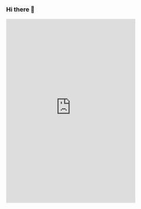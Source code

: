 ### Hi there 👋

<iframe src="https://discord.com/widget?id=914157273855721493&theme=dark" width="350" height="500" allowtransparency="true" frameborder="0"></iframe>

